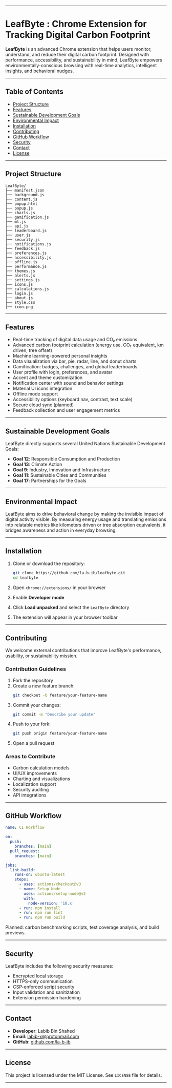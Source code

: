 

---

# LeafByte : Chrome Extension for Tracking Digital Carbon Footprint

**LeafByte** is an advanced Chrome extension that helps users monitor, understand, and reduce their digital carbon footprint. Designed with performance, accessibility, and sustainability in mind, LeafByte empowers environmentally-conscious browsing with real-time analytics, intelligent insights, and behavioral nudges.

---

## Table of Contents

- [Project Structure](#project-structure)
- [Features](#features)
- [Sustainable Development Goals](#sustainable-development-goals)
- [Environmental Impact](#environmental-impact)
- [Installation](#installation)
- [Contributing](#contributing)
- [GitHub Workflow](#github-workflow)
- [Security](#security)
- [Contact](#contact)
- [License](#license)

---

## Project Structure

```
LeafByte/
├── manifest.json
├── background.js
├── content.js
├── popup.html
├── popup.js
├── charts.js
├── gamification.js
├── ml.js
├── api.js
├── leaderboard.js
├── user.js
├── security.js
├── notifications.js
├── feedback.js
├── preferences.js
├── accessibility.js
├── offline.js
├── performance.js
├── themes.js
├── alerts.js
├── settings.js
├── icons.js
├── calculations.js
├── login.js
├── about.js
├── style.css
├── icon.png
```

---

## Features

- Real-time tracking of digital data usage and CO₂ emissions
- Advanced carbon footprint calculation (energy use, CO₂ equivalent, km driven, tree offset)
- Machine learning-powered personal insights
- Data visualization via bar, pie, radar, line, and donut charts
- Gamification: badges, challenges, and global leaderboards
- User profile with login, preferences, and avatar
- Accent and theme customization
- Notification center with sound and behavior settings
- Material UI icons integration
- Offline mode support
- Accessibility options (keyboard nav, contrast, text scale)
- Secure cloud sync (planned)
- Feedback collection and user engagement metrics

---

## Sustainable Development Goals

LeafByte directly supports several United Nations Sustainable Development Goals:

- **Goal 12**: Responsible Consumption and Production  
- **Goal 13**: Climate Action  
- **Goal 9**: Industry, Innovation and Infrastructure  
- **Goal 11**: Sustainable Cities and Communities  
- **Goal 17**: Partnerships for the Goals

---

## Environmental Impact

LeafByte aims to drive behavioral change by making the invisible impact of digital activity visible. By measuring energy usage and translating emissions into relatable metrics like kilometers driven or tree absorption equivalents, it bridges awareness and action in everyday browsing.

---

## Installation

1. Clone or download the repository:
   ```bash
   git clone https://github.com/la-b-ib/leafbyte.git
   cd leafbyte
   ```

2. Open `chrome://extensions/` in your browser

3. Enable **Developer mode**

4. Click **Load unpacked** and select the `LeafByte` directory

5. The extension will appear in your browser toolbar

---

## Contributing

We welcome external contributions that improve LeafByte's performance, usability, or sustainability mission.

### Contribution Guidelines

1. Fork the repository
2. Create a new feature branch:
   ```bash
   git checkout -b feature/your-feature-name
   ```
3. Commit your changes:
   ```bash
   git commit -m "Describe your update"
   ```
4. Push to your fork:
   ```bash
   git push origin feature/your-feature-name
   ```
5. Open a pull request

### Areas to Contribute

- Carbon calculation models
- UI/UX improvements
- Charting and visualizations
- Localization support
- Security auditing
- API integrations

---

## GitHub Workflow

```yaml
name: CI Workflow

on:
  push:
    branches: [main]
  pull_request:
    branches: [main]

jobs:
  lint-build:
    runs-on: ubuntu-latest
    steps:
      - uses: actions/checkout@v3
      - name: Setup Node
        uses: actions/setup-node@v3
        with:
          node-version: '18.x'
      - run: npm install
      - run: npm run lint
      - run: npm run build
```

Planned: carbon benchmarking scripts, test coverage analysis, and build previews.

---

## Security

LeafByte includes the following security measures:

- Encrypted local storage
- HTTPS-only communication
- CSP-enforced script security
- Input validation and sanitization
- Extension permission hardening

---


## Contact

- **Developer**: Labib Bin Shahed
- **Email**: [labib-x@protonmail.com](mailto:labib-x@protonmail.com)  
- **GitHub**: [github.com/la-b-ib](https://github.com/la-b-ib)

---

## License

This project is licensed under the MIT License. See `LICENSE` file for details.

---
